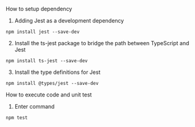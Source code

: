 How to setup dependency

1. Adding Jest as a development dependency

```
npm install jest --save-dev
```

2.  Install the ts-jest package to bridge the path between TypeScript and Jest

```
npm install ts-jest --save-dev
```

3. Install the type definitions for Jest

```
npm install @types/jest --save-dev
```

How to execute code and unit test

1. Enter command

```
npm test
```
